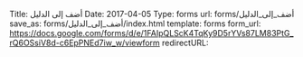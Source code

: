 Title:          أضف إلى الدليل
Date:           2017-04-05
Type:           forms
url:            forms/أضف_إلى_الدليل
save_as:        forms/أضف_إلى_الدليل/index.html
template:       forms
form_url:       https://docs.google.com/forms/d/e/1FAIpQLScK4TqKy9D5rYVs87LM83PtG_rQ6OSsiV8d-c6EpPNEd7iw_w/viewform
redirectURL:    